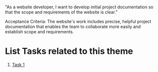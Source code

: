 "As a website developer, I want to develop initial project documentation so that the scope and requirements of the website is clear."

Acceptance Criteria:
The website's work includes precise, helpful project documentation that enables the team to collaborate more easily and establish scope and requirements.

# List Tasks related to this theme
1. [Task 1](documentation/theme_1/tasks/documentation_task1.md)